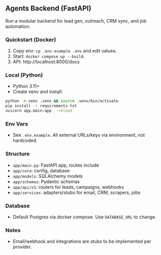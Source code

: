 ## Agents Backend (FastAPI)

Run a modular backend for lead gen, outreach, CRM sync, and job automation.

### Quickstart (Docker)
1. Copy env: `cp .env.example .env` and edit values.
2. Start: `docker compose up --build`.
3. API: http://localhost:8000/docs

### Local (Python)
- Python 3.11+
- Create venv and install:
```bash
python -m venv .venv && source .venv/bin/activate
pip install -r requirements.txt
uvicorn app.main:app --reload
```

### Env Vars
- See `.env.example`. All external URLs/keys via environment, not hardcoded.

### Structure
- `app/main.py`: FastAPI app, routes include
- `app/core`: config, database
- `app/models`: SQLAlchemy models
- `app/schemas`: Pydantic schemas
- `app/api/v1`: routers for leads, campaigns, webhooks
- `app/services`: adapters/stubs for email, CRM, scrapers, jobs

### Database
- Default Postgres via docker compose. Use `DATABASE_URL` to change.

### Notes
- Email/webhook and integrations are stubs to be implemented per provider.
